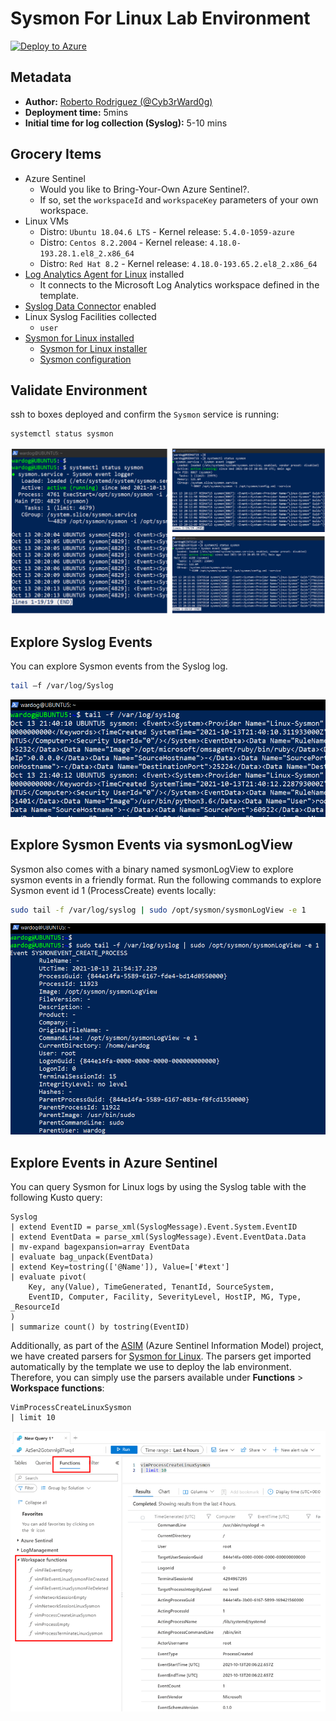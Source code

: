 # Sysmon For Linux Lab Environment

[![Deploy to Azure](https://aka.ms/deploytoazurebutton)](https://portal.azure.com/#create/Microsoft.Template/uri/https%3A%2F%2Fraw.githubusercontent.com%2FOTRF%2FAzure-Sentinel2Go%2Fmaster%2Fgrocery-list%2FLinux%2Fdemos%2FSysmon-For-Linux%2Fazuredeploy.json/createUIDefinitionUri/https%3A%2F%2Fraw.githubusercontent.com%2FSecureHats%2FAzure-Sentinel2Go%2Fmaster%2Fgrocery-list%2FLinux%2Fdemos%2FSysmon-For-Linux%2Fuidefinition.json)

## Metadata

* **Author:** [Roberto Rodriguez (@Cyb3rWard0g)](https://twitter.com/Cyb3rWard0g)
* **Deployment time:** 5mins
* **Initial time for log collection (Syslog):** 5-10 mins

## Grocery Items

* Azure Sentinel
    * Would you like to Bring-Your-Own Azure Sentinel?.
    * If so, set the `workspaceId` and `workspaceKey` parameters of your own workspace.
* Linux VMs
    * Distro: `Ubuntu 18.04.6 LTS` - Kernel release: `5.4.0-1059-azure `
    * Distro: `Centos 8.2.2004` - Kernel release: `4.18.0-193.28.1.el8_2.x86_64`
    * Distro: `Red Hat 8.2` - Kernel release: `4.18.0-193.65.2.el8_2.x86_64`
* [Log Analytics Agent for Linux](https://github.com/microsoft/OMS-Agent-for-Linux) installed
    * It connects to the Microsoft Log Analytics workspace defined in the template.
* [Syslog Data Connector](https://docs.microsoft.com/en-us/azure/sentinel/connect-syslog) enabled
* Linux Syslog Facilities collected
    * `user`
* [Sysmon for Linux installed]()
    * [Sysmon for Linux installer]()
    * [Sysmon configuration]()

## Validate Environment

ssh to boxes deployed and confirm the `Sysmon` service is running:

```bash
systemctl status sysmon
```

![](../../../../resources/images/linux-sysmon-service-status.png)

## Explore Syslog Events

You can explore Sysmon events from the Syslog log. 

```bash
tail –f /var/log/Syslog 
```

![](../../../../resources/images/linux-sysmon-tail-syslog.png)

## Explore Sysmon Events via sysmonLogView 

Sysmon also comes with a binary named sysmonLogView to explore sysmon events in a friendly format. Run the following commands to explore Sysmon event id 1 (ProcessCreate) events locally: 

```bash
sudo tail -f /var/log/syslog | sudo /opt/sysmon/sysmonLogView -e 1 
```

![](../../../../resources/images/linux-sysmon-tail-sysmonlogview.png)

## Explore Events in Azure Sentinel

You can query Sysmon for Linux logs by using the Syslog table with the following Kusto query: 

```
Syslog 
| extend EventID = parse_xml(SyslogMessage).Event.System.EventID 
| extend EventData = parse_xml(SyslogMessage).Event.EventData.Data 
| mv-expand bagexpansion=array EventData 
| evaluate bag_unpack(EventData) 
| extend Key=tostring(['@Name']), Value=['#text'] 
| evaluate pivot( 
    Key, any(Value), TimeGenerated, TenantId, SourceSystem, 
    EventID, Computer, Facility, SeverityLevel, HostIP, MG, Type, _ResourceId 
) 
| summarize count() by tostring(EventID) 
```

Additionally, as part of the [ASIM](https://docs.microsoft.com/en-us/azure/sentinel/normalization-content) (Azure Sentinel Information Model) project, we have created parsers for [Sysmon for Linux](https://github.com/Azure/Azure-Sentinel/tree/master/Parsers/ASim%20Sysmon%20for%20Linux). The parsers get imported automatically by the template we use to deploy the lab environment. Therefore, you can simply use the parsers available under **Functions** > **Workspace functions**:

```
VimProcessCreateLinuxSysmon 
| limit 10
```

![](../../../../resources/images/linux-sysmon-azure-sentinel.png)
